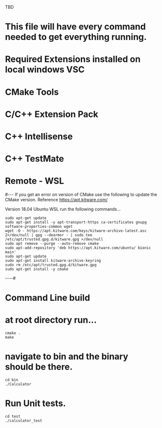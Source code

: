 TBD
# This file will have every command needed to get everything running.

# Required Extensions installed on local windows VSC
# CMake Tools
# C/C++ Extension Pack
# C++ Intellisense
# C++ TestMate
# Remote - WSL

#--- If you get an error on version of CMake use the following to update the CMake version. Reference https://apt.kitware.com/

Version 18.04 Ubuntu WSL run the following commands...
```
sudo apt-get update
sudo apt-get install -y apt-transport-https ca-certificates gnupg software-properties-common wget
wget -O - https://apt.kitware.com/keys/kitware-archive-latest.asc 2>/dev/null | gpg --dearmor - | sudo tee /etc/apt/trusted.gpg.d/kitware.gpg >/dev/null
sudo apt remove --purge --auto-remove cmake
sudo apt-add-repository 'deb https://apt.kitware.com/ubuntu/ bionic main'
sudo apt-get update
sudo apt-get install kitware-archive-keyring
sudo rm /etc/apt/trusted.gpg.d/kitware.gpg
sudo apt-get install -y cmake
```
----#

# Command Line build
# at root directory run...
```
cmake .
make
```

# navigate to bin and the binary should be there.
```
cd bin
./Calculator
```

# Run Unit tests.
```
cd test
./calculator_test
```

